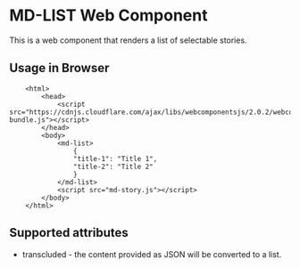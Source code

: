 # MD-LIST Web Component

This is a web component that renders a list of selectable stories.

## Usage in Browser

```
    <html>
        <head>
            <script src="https://cdnjs.cloudflare.com/ajax/libs/webcomponentsjs/2.0.2/webcomponents-bundle.js"></script>
        </head>
        <body>
            <md-list>
                {
                "title-1": "Title 1",
                "title-2": "Title 2"
                }
            </md-list>
            <script src="md-story.js"></script>
        </body>
    </html>
```

## Supported attributes

* transcluded - the content provided as JSON will be converted to a list.

